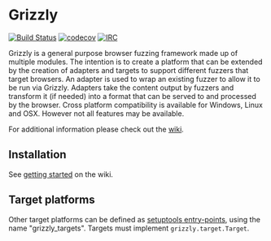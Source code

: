 Grizzly
=======
[![Build Status](https://travis-ci.org/MozillaSecurity/grizzly.svg?branch=master)](https://travis-ci.org/MozillaSecurity/grizzly)
[![codecov](https://codecov.io/gh/MozillaSecurity/grizzly/branch/master/graph/badge.svg)](https://codecov.io/gh/MozillaSecurity/grizzly)
[![IRC](https://img.shields.io/badge/IRC-%23fuzzing-1e72ff.svg?style=flat)](https://www.irccloud.com/invite?channel=%23fuzzing&amp;hostname=irc.mozilla.org&amp;port=6697&amp;ssl=1)

Grizzly is a general purpose browser fuzzing framework made up of multiple modules.
The intention is to create a platform that can be extended by the creation of adapters
and targets to support different fuzzers that target browsers.
An adapter is used to wrap an existing fuzzer to allow it to be run via Grizzly.
Adapters take the content output by fuzzers and transform it (if needed) into a format that can
be served to and processed by the browser.
Cross platform compatibility is available for Windows, Linux and OSX.
However not all features may be available.

For additional information please check out the [wiki](https://github.com/MozillaSecurity/grizzly/wiki).

Installation
------------
See [getting started](https://github.com/MozillaSecurity/grizzly/wiki/Getting-Started) on the wiki.

Target platforms
-------
Other target platforms can be defined as [setuptools entry-points](https://setuptools.readthedocs.io/en/latest/setuptools.html#dynamic-discovery-of-services-and-plugins),
using the name "grizzly_targets".  Targets must implement `grizzly.target.Target`.
